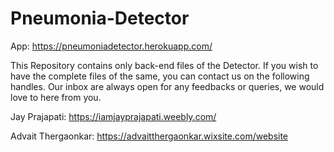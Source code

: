 # Pneumonia-Detector

App: https://pneumoniadetector.herokuapp.com/

This Repository contains only back-end files of the Detector. If you wish to have the complete files of the same, you can contact us on the following handles. Our inbox are always open for any feedbacks or queries, we would love to here from you. 

Jay Prajapati: https://iamjayprajapati.weebly.com/

Advait Thergaonkar: https://advaitthergaonkar.wixsite.com/website
